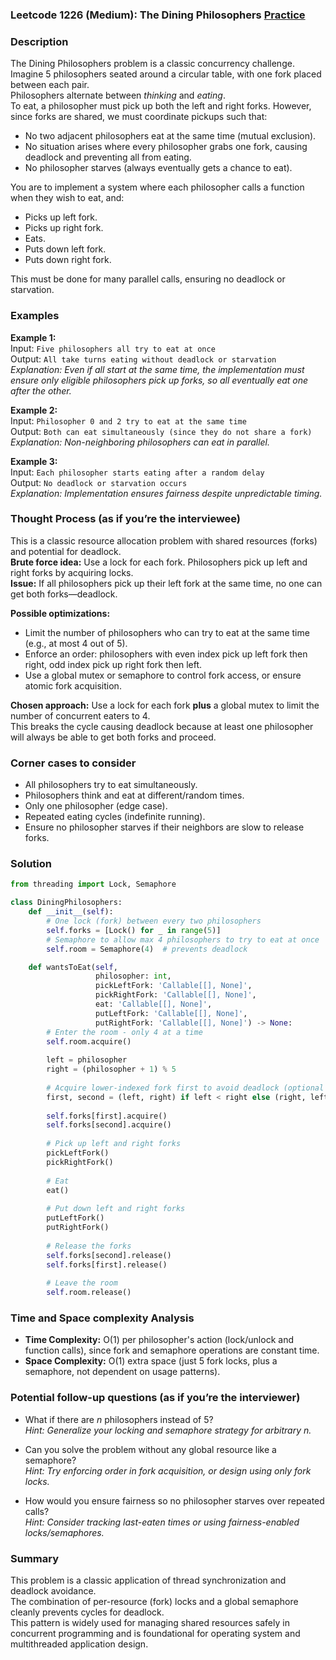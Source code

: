 ### Leetcode 1226 (Medium): The Dining Philosophers [Practice](https://leetcode.com/problems/the-dining-philosophers)

### Description  
The Dining Philosophers problem is a classic concurrency challenge.  
Imagine 5 philosophers seated around a circular table, with one fork placed between each pair.  
Philosophers alternate between *thinking* and *eating*.  
To eat, a philosopher must pick up both the left and right forks. However, since forks are shared, we must coordinate pickups such that:
- No two adjacent philosophers eat at the same time (mutual exclusion).
- No situation arises where every philosopher grabs one fork, causing deadlock and preventing all from eating.
- No philosopher starves (always eventually gets a chance to eat).

You are to implement a system where each philosopher calls a function when they wish to eat, and:
- Picks up left fork.
- Picks up right fork.
- Eats.
- Puts down left fork.
- Puts down right fork.

This must be done for many parallel calls, ensuring no deadlock or starvation.

### Examples  

**Example 1:**  
Input: `Five philosophers all try to eat at once`  
Output: `All take turns eating without deadlock or starvation`  
*Explanation: Even if all start at the same time, the implementation must ensure only eligible philosophers pick up forks, so all eventually eat one after the other.*

**Example 2:**  
Input: `Philosopher 0 and 2 try to eat at the same time`  
Output: `Both can eat simultaneously (since they do not share a fork)`  
*Explanation: Non-neighboring philosophers can eat in parallel.*

**Example 3:**  
Input: `Each philosopher starts eating after a random delay`  
Output: `No deadlock or starvation occurs`  
*Explanation: Implementation ensures fairness despite unpredictable timing.*

### Thought Process (as if you’re the interviewee)  
This is a classic resource allocation problem with shared resources (forks) and potential for deadlock.  
**Brute force idea:** Use a lock for each fork. Philosophers pick up left and right forks by acquiring locks.  
**Issue:** If all philosophers pick up their left fork at the same time, no one can get both forks—deadlock.

**Possible optimizations:**
- Limit the number of philosophers who can try to eat at the same time (e.g., at most 4 out of 5).
- Enforce an order: philosophers with even index pick up left fork then right, odd index pick up right fork then left.
- Use a global mutex or semaphore to control fork access, or ensure atomic fork acquisition.

**Chosen approach:** Use a lock for each fork **plus** a global mutex to limit the number of concurrent eaters to 4.  
This breaks the cycle causing deadlock because at least one philosopher will always be able to get both forks and proceed.

### Corner cases to consider  
- All philosophers try to eat simultaneously.
- Philosophers think and eat at different/random times.
- Only one philosopher (edge case).
- Repeated eating cycles (indefinite running).
- Ensure no philosopher starves if their neighbors are slow to release forks.

### Solution

```python
from threading import Lock, Semaphore

class DiningPhilosophers:
    def __init__(self):
        # One lock (fork) between every two philosophers
        self.forks = [Lock() for _ in range(5)]
        # Semaphore to allow max 4 philosophers to try to eat at once
        self.room = Semaphore(4)  # prevents deadlock

    def wantsToEat(self, 
                   philosopher: int, 
                   pickLeftFork: 'Callable[[], None]',
                   pickRightFork: 'Callable[[], None]',
                   eat: 'Callable[[], None]',
                   putLeftFork: 'Callable[[], None]', 
                   putRightFork: 'Callable[[], None]') -> None:
        # Enter the room - only 4 at a time
        self.room.acquire()
        
        left = philosopher
        right = (philosopher + 1) % 5
        
        # Acquire lower-indexed fork first to avoid deadlock (optional improvement)
        first, second = (left, right) if left < right else (right, left)
        
        self.forks[first].acquire()
        self.forks[second].acquire()
        
        # Pick up left and right forks
        pickLeftFork()
        pickRightFork()
        
        # Eat
        eat()
        
        # Put down left and right forks
        putLeftFork()
        putRightFork()
        
        # Release the forks
        self.forks[second].release()
        self.forks[first].release()
        
        # Leave the room
        self.room.release()
```

### Time and Space complexity Analysis  

- **Time Complexity:** O(1) per philosopher's action (lock/unlock and function calls), since fork and semaphore operations are constant time.
- **Space Complexity:** O(1) extra space (just 5 fork locks, plus a semaphore, not dependent on usage patterns).

### Potential follow-up questions (as if you’re the interviewer)  

- What if there are *n* philosophers instead of 5?  
  *Hint: Generalize your locking and semaphore strategy for arbitrary n.*

- Can you solve the problem without any global resource like a semaphore?  
  *Hint: Try enforcing order in fork acquisition, or design using only fork locks.*

- How would you ensure fairness so no philosopher starves over repeated calls?  
  *Hint: Consider tracking last-eaten times or using fairness-enabled locks/semaphores.*

### Summary
This problem is a classic application of thread synchronization and deadlock avoidance.  
The combination of per-resource (fork) locks and a global semaphore cleanly prevents cycles for deadlock.  
This pattern is widely used for managing shared resources safely in concurrent programming and is foundational for operating system and multithreaded application design.